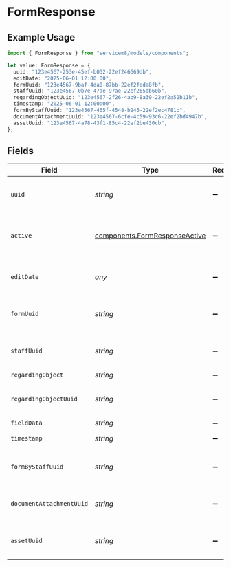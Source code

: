# FormResponse

## Example Usage

```typescript
import { FormResponse } from "servicem8/models/components";

let value: FormResponse = {
  uuid: "123e4567-253e-45ef-b032-22ef246669db",
  editDate: "2025-06-01 12:00:00",
  formUuid: "123e4567-9baf-4da0-87bb-22ef2feda8fb",
  staffUuid: "123e4567-0b7e-47ae-97ae-22ef265db60b",
  regardingObjectUuid: "123e4567-2f26-4ab9-8a39-22ef2a52b11b",
  timestamp: "2025-06-01 12:00:00",
  formByStaffUuid: "123e4567-465f-4548-b245-22ef2ec4781b",
  documentAttachmentUuid: "123e4567-6cfe-4c59-93c6-22ef2bd4947b",
  assetUuid: "123e4567-4a78-43f1-85c4-22ef2be430cb",
};
```

## Fields

| Field                                                                          | Type                                                                           | Required                                                                       | Description                                                                    | Example                                                                        |
| ------------------------------------------------------------------------------ | ------------------------------------------------------------------------------ | ------------------------------------------------------------------------------ | ------------------------------------------------------------------------------ | ------------------------------------------------------------------------------ |
| `uuid`                                                                         | *string*                                                                       | :heavy_minus_sign:                                                             | Unique identifier for this record                                              | 123e4567-253e-45ef-b032-22ef246669db                                           |
| `active`                                                                       | [components.FormResponseActive](../../models/components/formresponseactive.md) | :heavy_minus_sign:                                                             | Record active/deleted flag.  Valid values are [0,1]                            |                                                                                |
| `editDate`                                                                     | *any*                                                                          | :heavy_minus_sign:                                                             | Timestamp at which record was last modified                                    | 2025-06-01 12:00:00                                                            |
| `formUuid`                                                                     | *string*                                                                       | :heavy_minus_sign:                                                             | N/A                                                                            | 123e4567-9baf-4da0-87bb-22ef2feda8fb                                           |
| `staffUuid`                                                                    | *string*                                                                       | :heavy_minus_sign:                                                             | N/A                                                                            | 123e4567-0b7e-47ae-97ae-22ef265db60b                                           |
| `regardingObject`                                                              | *string*                                                                       | :heavy_minus_sign:                                                             | N/A                                                                            |                                                                                |
| `regardingObjectUuid`                                                          | *string*                                                                       | :heavy_minus_sign:                                                             | N/A                                                                            | 123e4567-2f26-4ab9-8a39-22ef2a52b11b                                           |
| `fieldData`                                                                    | *string*                                                                       | :heavy_minus_sign:                                                             | N/A                                                                            |                                                                                |
| `timestamp`                                                                    | *string*                                                                       | :heavy_minus_sign:                                                             | N/A                                                                            | 2025-06-01 12:00:00                                                            |
| `formByStaffUuid`                                                              | *string*                                                                       | :heavy_minus_sign:                                                             | N/A                                                                            | 123e4567-465f-4548-b245-22ef2ec4781b                                           |
| `documentAttachmentUuid`                                                       | *string*                                                                       | :heavy_minus_sign:                                                             | N/A                                                                            | 123e4567-6cfe-4c59-93c6-22ef2bd4947b                                           |
| `assetUuid`                                                                    | *string*                                                                       | :heavy_minus_sign:                                                             | N/A                                                                            | 123e4567-4a78-43f1-85c4-22ef2be430cb                                           |